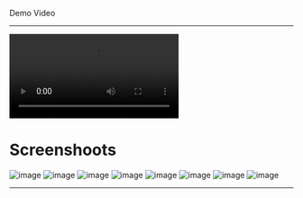 Demo Video

---

<video controls >
  <source src=" /showcase/demo.mp4" type="video/mp4" />
  Your browser does not support the video tag.
</video>

# Screenshoots

![image](/showcase/img-1.webp)
![image](/showcase/img-3.webp)
![image](/showcase/img-2.webp)
![image](/showcase/img-4.webp)
![image](/showcase/img-5.webp)
![image](/showcase/img-6.webp)
![image](/showcase/img-8.webp)
![image](/showcase/img-9.webp)

---
